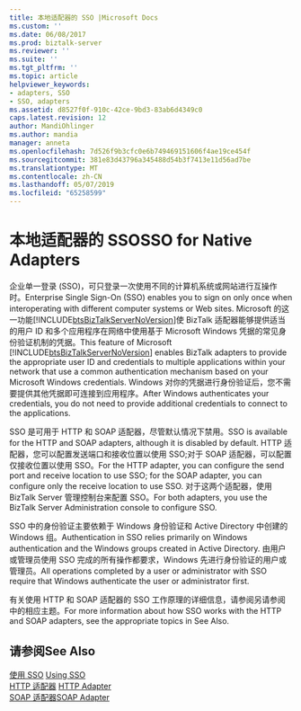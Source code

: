 ```yaml
---
title: 本地适配器的 SSO |Microsoft Docs
ms.custom: ''
ms.date: 06/08/2017
ms.prod: biztalk-server
ms.reviewer: ''
ms.suite: ''
ms.tgt_pltfrm: ''
ms.topic: article
helpviewer_keywords:
- adapters, SSO
- SSO, adapters
ms.assetid: d8527f0f-910c-42ce-9bd3-83ab6d4349c0
caps.latest.revision: 12
author: MandiOhlinger
ms.author: mandia
manager: anneta
ms.openlocfilehash: 7d526f9b3cfc0e6b749469151606f4ae19ce454f
ms.sourcegitcommit: 381e83d43796a345488d54b3f7413e11d56ad7be
ms.translationtype: MT
ms.contentlocale: zh-CN
ms.lasthandoff: 05/07/2019
ms.locfileid: "65258599"
---
```

# <a name="sso-for-native-adapters"></a><span data-ttu-id="25b66-102">本地适配器的 SSO</span><span class="sxs-lookup"><span data-stu-id="25b66-102">SSO for Native Adapters</span></span>
<span data-ttu-id="25b66-103">企业单一登录 (SSO)，可只登录一次使用不同的计算机系统或网站进行互操作时。</span><span class="sxs-lookup"><span data-stu-id="25b66-103">Enterprise Single Sign-On (SSO) enables you to sign on only once when interoperating with different computer systems or Web sites.</span></span> <span data-ttu-id="25b66-104">Microsoft 的这一功能[!INCLUDE[btsBizTalkServerNoVersion](../includes/btsbiztalkservernoversion-md.md)]使 BizTalk 适配器能够提供适当的用户 ID 和多个应用程序在网络中使用基于 Microsoft Windows 凭据的常见身份验证机制的凭据。</span><span class="sxs-lookup"><span data-stu-id="25b66-104">This feature of Microsoft [!INCLUDE[btsBizTalkServerNoVersion](../includes/btsbiztalkservernoversion-md.md)] enables BizTalk adapters to provide the appropriate user ID and credentials to multiple applications within your network that use a common authentication mechanism based on your Microsoft Windows credentials.</span></span> <span data-ttu-id="25b66-105">Windows 对你的凭据进行身份验证后，您不需要提供其他凭据即可连接到应用程序。</span><span class="sxs-lookup"><span data-stu-id="25b66-105">After Windows authenticates your credentials, you do not need to provide additional credentials to connect to the applications.</span></span>  
  
 <span data-ttu-id="25b66-106">SSO 是可用于 HTTP 和 SOAP 适配器，尽管默认情况下禁用。</span><span class="sxs-lookup"><span data-stu-id="25b66-106">SSO is available for the HTTP and SOAP adapters, although it is disabled by default.</span></span> <span data-ttu-id="25b66-107">HTTP 适配器，您可以配置发送端口和接收位置以使用 SSO;对于 SOAP 适配器，可以配置仅接收位置以使用 SSO。</span><span class="sxs-lookup"><span data-stu-id="25b66-107">For the HTTP adapter, you can configure the send port and receive location to use SSO; for the SOAP adapter, you can configure only the receive location to use SSO.</span></span> <span data-ttu-id="25b66-108">对于这两个适配器，使用 BizTalk Server 管理控制台来配置 SSO。</span><span class="sxs-lookup"><span data-stu-id="25b66-108">For both adapters, you use the BizTalk Server Administration console to configure SSO.</span></span>  
  
 <span data-ttu-id="25b66-109">SSO 中的身份验证主要依赖于 Windows 身份验证和 Active Directory 中创建的 Windows 组。</span><span class="sxs-lookup"><span data-stu-id="25b66-109">Authentication in SSO relies primarily on Windows authentication and the Windows groups created in Active Directory.</span></span> <span data-ttu-id="25b66-110">由用户或管理员使用 SSO 完成的所有操作都要求，Windows 先进行身份验证的用户或管理员。</span><span class="sxs-lookup"><span data-stu-id="25b66-110">All operations completed by a user or administrator with SSO require that Windows authenticate the user or administrator first.</span></span>  
  
 <span data-ttu-id="25b66-111">有关使用 HTTP 和 SOAP 适配器的 SSO 工作原理的详细信息，请参阅另请参阅中的相应主题。</span><span class="sxs-lookup"><span data-stu-id="25b66-111">For more information about how SSO works with the HTTP and SOAP adapters, see the appropriate topics in See Also.</span></span>  
  
## <a name="see-also"></a><span data-ttu-id="25b66-112">请参阅</span><span class="sxs-lookup"><span data-stu-id="25b66-112">See Also</span></span>  
 <span data-ttu-id="25b66-113">[使用 SSO](../core/using-sso.md) </span><span class="sxs-lookup"><span data-stu-id="25b66-113">[Using SSO](../core/using-sso.md) </span></span>  
 <span data-ttu-id="25b66-114">[HTTP 适配器](../core/http-adapter.md) </span><span class="sxs-lookup"><span data-stu-id="25b66-114">[HTTP Adapter](../core/http-adapter.md) </span></span>  
 [<span data-ttu-id="25b66-115">SOAP 适配器</span><span class="sxs-lookup"><span data-stu-id="25b66-115">SOAP Adapter</span></span>](../core/soap-adapter.md)